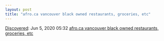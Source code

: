 ```yaml
---
layout: post
title: "afro.ca vancouver black owned restaurants, groceries, etc"
---
```

[Discovered](http://rolandtanglao.com/2020/07/29/p1-blogthis-checkvist-list-links-to-blog/): Jun 5, 2020 05:32 [afro.ca vancouver black owned restaurants, groceries, etc](https://www.afrobiz.ca/Vancouver/restaurants)
